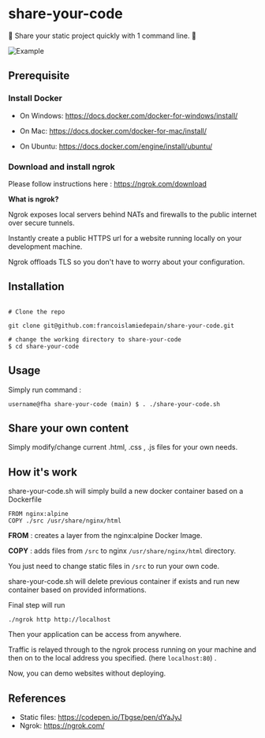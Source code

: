 # share-your-code

:rocket: Share your static project quickly with 1 command line. :rocket:

![Example](Example.gif)

## Prerequisite

### Install Docker

- On Windows: https://docs.docker.com/docker-for-windows/install/

- On Mac: https://docs.docker.com/docker-for-mac/install/

- On Ubuntu: https://docs.docker.com/engine/install/ubuntu/ 

### Download and install ngrok

Please follow instructions here : https://ngrok.com/download

**What is ngrok?**

Ngrok exposes local servers behind NATs and firewalls to the public internet over secure tunnels.

Instantly create a public HTTPS url for a website running locally on your development machine.

Ngrok offloads TLS so you don't have to worry about your configuration.

## Installation

```(yaml)

# Clone the repo

git clone git@github.com:francoislamiedepain/share-your-code.git

# change the working directory to share-your-code
$ cd share-your-code
```

## Usage

Simply run command :

```(yaml)
username@fha share-your-code (main) $ . ./share-your-code.sh
```

## Share your own content

Simply modify/change current .html, .css , .js files for your own needs.

## How it's work

share-your-code.sh will simply build a new docker container based on a Dockerfile

```(Dockerfile)
FROM nginx:alpine
COPY ./src /usr/share/nginx/html
```

**FROM** : creates a layer from the nginx:alpine Docker Image.

**COPY** : adds files from `/src` to nginx `/usr/share/nginx/html` directory.

You just need to change static files in  `/src` to run your own code.

share-your-code.sh will delete previous container if exists and run new container based on provided informations.

Final step will run

```(Dockerfile)
./ngrok http http://localhost
```

Then your application can be access from anywhere.  

Traffic is relayed through to the ngrok process running on your machine and then on to the local address you specified. (here `localhost:80`) .

Now, you can demo websites without deploying.

## References

- Static files: https://codepen.io/Tbgse/pen/dYaJyJ
- Ngrok: https://ngrok.com/
